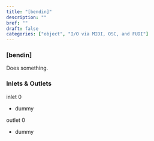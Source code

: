 ```yaml
---
title: "[bendin]"
description: ""
bref: ""
draft: false
categories: ["object", "I/O via MIDI, OSC, and FUDI"]
---
```


### [bendin]

Does something.

### Inlets & Outlets

inlet 0

 - dummy

outlet 0

 - dummy
 
